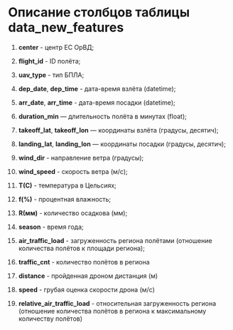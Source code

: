 # Описание столбцов таблицы data_new_features

1. **center** - центр ЕС ОрВД;

2. **flight_id** - ID полёта;

3. **uav_type** - тип БПЛА;

4. **dep_date**, **dep_time** - дата-время взлёта (datetime);

5. **arr_date**, **arr_time** - дата-время посадки (datetime);

6. **duration_min** — длительность полёта в минутах (float);

7. **takeoff_lat**, **takeoff_lon** — координаты взлёта (градусы, десятич);

8. **landing_lat**, **landing_lon** — координаты посадки (градусы, десятич);

9. **wind_dir** - направление ветра (градусы); 

10. **wind_speed** - скорость ветра (м/с);

11. **Т(С)** - температура в Цельсиях; 

12. **f(%)** - процентная влажность;

13. **R(мм)** - количество осадкова (мм);

14. **season** - время года;

15. **air_traffic_load** - загруженность региона полётами (отношение количества полётов к площади региона);

16. **traffic_cnt** - количество полётов в региона

17. **distance** - пройденная дроном дистанция (м)

18. **speed** - грубая оценка скорости дрона (м/с)

19. **relative_air_traffic_load** - относительная загруженность региона (отношение количества полётов в региона к максимальному количеству полётов)
